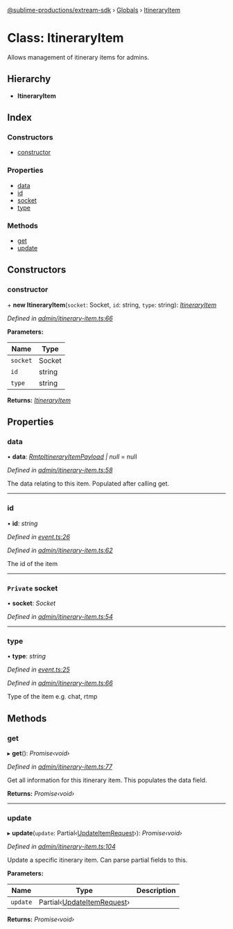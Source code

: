 [@sublime-productions/extream-sdk](../README.md) › [Globals](../globals.md) › [ItineraryItem](itineraryitem.md)

# Class: ItineraryItem

Allows management of itinerary items for admins.

## Hierarchy

* **ItineraryItem**

## Index

### Constructors

* [constructor](itineraryitem.md#constructor)

### Properties

* [data](itineraryitem.md#data)
* [id](itineraryitem.md#id)
* [socket](itineraryitem.md#private-socket)
* [type](itineraryitem.md#type)

### Methods

* [get](itineraryitem.md#get)
* [update](itineraryitem.md#update)

## Constructors

###  constructor

\+ **new ItineraryItem**(`socket`: Socket, `id`: string, `type`: string): *[ItineraryItem](itineraryitem.md)*

*Defined in [admin/itinerary-item.ts:66](https://github.com/Extream-SaaS/ex-sdk/blob/849839b/src/admin/itinerary-item.ts#L66)*

**Parameters:**

Name | Type |
------ | ------ |
`socket` | Socket |
`id` | string |
`type` | string |

**Returns:** *[ItineraryItem](itineraryitem.md)*

## Properties

###  data

• **data**: *[RmtpItineraryItemPayload](../interfaces/rmtpitineraryitempayload.md) | null* = null

*Defined in [admin/itinerary-item.ts:58](https://github.com/Extream-SaaS/ex-sdk/blob/849839b/src/admin/itinerary-item.ts#L58)*

The data relating to this item. Populated after calling get.

___

###  id

• **id**: *string*

*Defined in [event.ts:26](https://github.com/Extream-SaaS/ex-sdk/blob/849839b/src/event.ts#L26)*

*Defined in [admin/itinerary-item.ts:62](https://github.com/Extream-SaaS/ex-sdk/blob/849839b/src/admin/itinerary-item.ts#L62)*

The id of the item

___

### `Private` socket

• **socket**: *Socket*

*Defined in [admin/itinerary-item.ts:54](https://github.com/Extream-SaaS/ex-sdk/blob/849839b/src/admin/itinerary-item.ts#L54)*

___

###  type

• **type**: *string*

*Defined in [event.ts:25](https://github.com/Extream-SaaS/ex-sdk/blob/849839b/src/event.ts#L25)*

*Defined in [admin/itinerary-item.ts:66](https://github.com/Extream-SaaS/ex-sdk/blob/849839b/src/admin/itinerary-item.ts#L66)*

Type of the item e.g. chat, rtmp

## Methods

###  get

▸ **get**(): *Promise‹void›*

*Defined in [admin/itinerary-item.ts:77](https://github.com/Extream-SaaS/ex-sdk/blob/849839b/src/admin/itinerary-item.ts#L77)*

Get all information for this itinerary item. This populates the data field.

**Returns:** *Promise‹void›*

___

###  update

▸ **update**(`update`: Partial‹[UpdateItemRequest](../globals.md#updateitemrequest)›): *Promise‹void›*

*Defined in [admin/itinerary-item.ts:104](https://github.com/Extream-SaaS/ex-sdk/blob/849839b/src/admin/itinerary-item.ts#L104)*

Update a specific itinerary item. Can parse partial fields to this.

**Parameters:**

Name | Type | Description |
------ | ------ | ------ |
`update` | Partial‹[UpdateItemRequest](../globals.md#updateitemrequest)› |   |

**Returns:** *Promise‹void›*
